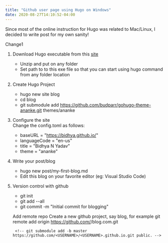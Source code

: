 ```yaml
---
title: "Github user page using Hugo on Windows"
date: 2020-08-27T14:10:52-04:00
---
```

Since most of the online instruction for Hugo was related to Mac/Linux, I decided to write post for my own sanity!  

Change1  

1. Download Hugo executable from this [site](https://github.com/gohugoio/hugo/releases)
    - Unzip and put on any folder
    - Set path to to this exe file so that you can start using hugo command from any folder location

2. Create Hugo Project  
    - hugo new site blog  
    - cd blog  
    - git submodule add https://github.com/budparr/gohugo-theme-ananke.git themes/ananke

3. Configure the site  
    Change the config.toml as follows:  
    - baseURL = "https://bidhya.github.io/"
    - languageCode = "en-us"
    - title = "Bidhya N Yadav"  
    - theme = "ananke"  
4. Write your post/blog  
    * hugo new post/my-first-blog.md  
    * Edit this blog on your favorite editor (eg: Visual Studio Code)  

5. Version control with github  
    - git init   
    - git add --all  
    - git commit -m "Initial commit for blogging"  

    Add remote repo
        Create a new github project, say blog, for example
        git remote add origin https://github.com/<USERNAME>/blog.com.git

        <!-- git submodule add -b master https://github.com/<USERNAME>/<USERNAME>.github.io.git public. -->